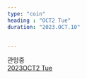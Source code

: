 ```yaml
---
type: "coin"
heading : "OCT2 Tue"
duration: "2023.OCT.10"


---
```

 



관망중     
[2023OCT2 Tue](/todo/images/Document2023OCT2-Tue.pdf)


